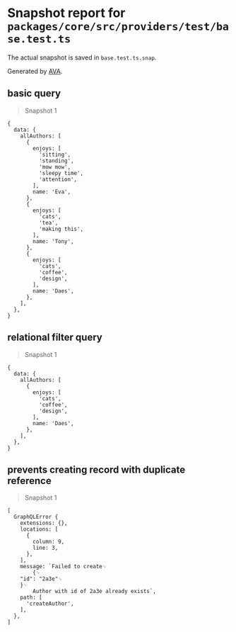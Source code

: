 # Snapshot report for `packages/core/src/providers/test/base.test.ts`

The actual snapshot is saved in `base.test.ts.snap`.

Generated by [AVA](https://avajs.dev).

## basic query

> Snapshot 1

    {
      data: {
        allAuthors: [
          {
            enjoys: [
              'sitting',
              'standing',
              'mow mow',
              'sleepy time',
              'attention',
            ],
            name: 'Eva',
          },
          {
            enjoys: [
              'cats',
              'tea',
              'making this',
            ],
            name: 'Tony',
          },
          {
            enjoys: [
              'cats',
              'coffee',
              'design',
            ],
            name: 'Daes',
          },
        ],
      },
    }

## relational filter query

> Snapshot 1

    {
      data: {
        allAuthors: [
          {
            enjoys: [
              'cats',
              'coffee',
              'design',
            ],
            name: 'Daes',
          },
        ],
      },
    }

## prevents creating record with duplicate reference

> Snapshot 1

    [
      GraphQLError {
        extensions: {},
        locations: [
          {
            column: 9,
            line: 3,
          },
        ],
        message: `Failed to create␊
            {␊
        "id": "2a3e"␊
        }␊
            Author with id of 2a3e already exists`,
        path: [
          'createAuthor',
        ],
      },
    ]
